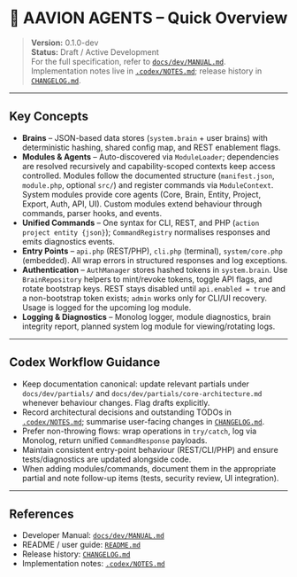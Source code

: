 # 🤖 AAVION AGENTS – Quick Overview

> **Version:** 0.1.0-dev  
> **Status:** Draft / Active Development  
> For the full specification, refer to [`docs/dev/MANUAL.md`](../docs/dev/MANUAL.md).  
> Implementation notes live in [`.codex/NOTES.md`](./NOTES.md); release history in [`CHANGELOG.md`](../CHANGELOG.md).

---

## Key Concepts
- **Brains** – JSON-based data stores (`system.brain` + user brains) with deterministic hashing, shared config map, and REST enablement flags.
- **Modules & Agents** – Auto-discovered via `ModuleLoader`; dependencies are resolved recursively and capability-scoped contexts keep access controlled. Modules follow the documented structure (`manifest.json`, `module.php`, optional `src/`) and register commands via `ModuleContext`. System modules provide core agents (Core, Brain, Entity, Project, Export, Auth, API, UI). Custom modules extend behaviour through commands, parser hooks, and events.
- **Unified Commands** – One syntax for CLI, REST, and PHP (`action project entity {json}`); `CommandRegistry` normalises responses and emits diagnostics events.
- **Entry Points** – `api.php` (REST/PHP), `cli.php` (terminal), `system/core.php` (embedded). All wrap errors in structured responses and log exceptions.
- **Authentication** – `AuthManager` stores hashed tokens in `system.brain`. Use `BrainRepository` helpers to mint/revoke tokens, toggle API flags, and rotate bootstrap keys. REST stays disabled until `api.enabled = true` and a non-bootstrap token exists; `admin` works only for CLI/UI recovery. Usage is logged for the upcoming log module.
- **Logging & Diagnostics** – Monolog logger, module diagnostics, brain integrity report, planned system log module for viewing/rotating logs.

---

## Codex Workflow Guidance
- Keep documentation canonical: update relevant partials under `docs/dev/partials/` and `docs/dev/partials/core-architecture.md` whenever behaviour changes. Flag drafts explicitly.
- Record architectural decisions and outstanding TODOs in [`.codex/NOTES.md`](./NOTES.md); summarise user-facing changes in [`CHANGELOG.md`](../CHANGELOG.md).
- Prefer non-throwing flows: wrap operations in `try/catch`, log via Monolog, return unified `CommandResponse` payloads.
- Maintain consistent entry-point behaviour (REST/CLI/PHP) and ensure tests/diagnostics are updated alongside code.
- When adding modules/commands, document them in the appropriate partial and note follow-up items (tests, security review, UI integration).

---

## References
- Developer Manual: [`docs/dev/MANUAL.md`](../docs/dev/MANUAL.md)
- README / user guide: [`README.md`](../README.md)
- Release history: [`CHANGELOG.md`](../CHANGELOG.md)
- Implementation notes: [`.codex/NOTES.md`](./NOTES.md)
